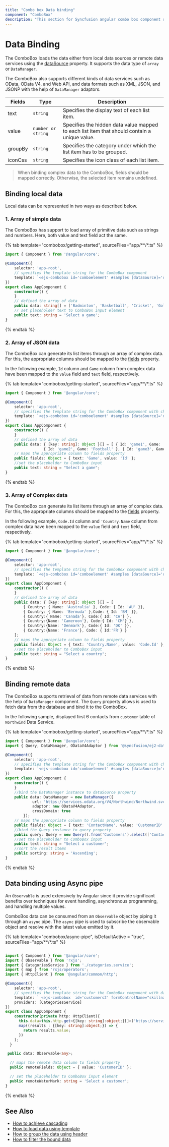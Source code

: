 ```yaml
---
title: "Combo box Data binding"
component: "ComboBox"
description: "This section for Syncfusion angular combo box component shows how to bind with local data source and how to fetch data from remote data service."
---
```


# Data Binding

The ComboBox loads the data either from local data sources or
remote data services using the
[dataSource](../api/combo-box/#datasource) property. It supports
the data type of `array` or `DataManager`.

The ComboBox also supports different kinds of data services such as OData, OData V4, and Web API,
and data formats such as XML, JSON, and JSONP with the help of `DataManager` adaptors.

| Fields | Type | Description |
|------|------|-------------|
| text |  `string` | Specifies the display text of each list item. |
| value |  `number or string` | Specifies the hidden data value mapped to each list item that should contain a unique value. |
| groupBy |  `string` | Specifies the category under which the list item has to be grouped. |
| iconCss |  `string` | Specifies the icon class of each list item. |

> When binding complex data to the ComboBox, fields should be mapped correctly. Otherwise, the selected item remains undefined.

## Binding local data

Local data can be represented in two ways as described below.

### 1. Array of simple data

The ComboBox has support to load array of primitive data such as strings and numbers. Here, both value and text field act the same.

{% tab template="combobox/getting-started", sourceFiles="app/**/*.ts"  %}

```typescript
import { Component } from '@angular/core';

@Component({
    selector: 'app-root',
    // specifies the template string for the ComboBox component
    template: `<ejs-combobox id='comboelement' #samples [dataSource]='data' [placeholder]='text'></ejs-combobox>`
})
export class AppComponent {
    constructor() {
    }
    // defined the array of data
    public data: string[] = ['Badminton', 'Basketball', 'Cricket', 'Golf', 'Hockey', 'Rugby'];
    // set placeholder text to ComboBox input element
    public text: string = 'Select a game';
}
```

{% endtab %}

### 2. Array of JSON data

The ComboBox can generate its list items through an array of complex data. For this,
the appropriate columns should be mapped to the [fields](/api/combo-box/#fields)
property.

In the following example, `Id` column and `Game` column from complex data have been mapped to the `value` field and `text` field, respectively.

{% tab template="combobox/getting-started", sourceFiles="app/**/*.ts"  %}

```typescript
import { Component } from '@angular/core';

@Component({
    selector: 'app-root',
    // specifies the template string for the ComboBox component with change event
    template: `<ejs-combobox id='comboelement' #samples [dataSource]='data' [fields]='fields' [placeholder]='text'></ejs-combobox>`
})
export class AppComponent {
    constructor() {
    }
    // defined the array of data
    public data: { [key: string]: Object }[] = [ { Id: 'game1', Game: 'Badminton' },
                 { Id: 'game2', Game: 'Football' }, { Id: 'game3', Game: 'Tennis' }];
    // maps the appropriate column to fields property
    public fields: Object = { text: 'Game', value: 'Id' };
    //set the placeholder to ComboBox input
    public text: string = "Select a game";
}
```

{% endtab %}

### 3. Array of Complex data

The ComboBox can generate its list items through an array of complex data. For this,
the appropriate columns should be mapped to the [fields](/api/combo-box/#fields)
property.

In the following example, `Code.Id` column and `'Country.Name` column from complex data have been mapped
to the `value` field and `text` field, respectively.

{% tab template="combobox/getting-started", sourceFiles="app/**/*.ts"  %}

```typescript
import { Component } from '@angular/core';

@Component({
    selector: 'app-root',
    // specifies the template string for the ComboBox component with change event
    template: `<ejs-combobox id='comboelement' #samples [dataSource]='data' [fields]='fields' [placeholder]='text'></ejs-combobox>`
})
export class AppComponent {
    constructor() {
    }
    // defined the array of data
    public data: { [key: string]: Object }[] = [
        { Country: { Name: 'Australia' }, Code: { Id: 'AU' }},
        { Country: { Name: 'Bermuda' },Code: { Id: 'BM' }},
        { Country:{ Name: 'Canada'}, Code:{ Id: 'CA'} },
        { Country:{Name: 'Cameroon'}, Code:{ Id: 'CM'} },
        { Country:{Name: 'Denmark'}, Code:{ Id: 'DK' }},
        { Country:{Name: 'France'}, Code: { Id:'FR'} }
    ];
    // maps the appropriate column to fields property
    public fields: Object = { text: 'Country.Name', value: 'Code.Id' };
    //set the placeholder to ComboBox input
    public text: string = "Select a country";
}
```

{% endtab %}

## Binding remote data

The ComboBox supports retrieval of data from remote data services with the help
of `DataManager` component. The `Query` property allows is
used to fetch data from the database and bind it to the ComboBox.

In the following sample, displayed first 6 contacts from `customer` table of `Northwind` Data Service.

{% tab template="combobox/getting-started", sourceFiles="app/**/*.ts"  %}

```typescript
import { Component } from '@angular/core';
import { Query, DataManager, ODataV4Adaptor } from '@syncfusion/ej2-data'

@Component({
    selector: 'app-root',
    // specifies the template string for the ComboBox component with change event
    template: `<ejs-combobox id='comboelement' #samples [dataSource]='data' [fields]='fields' [placeholder]='text' [query]='query' [sortOrder]='sorting'></ejs-combobox>`
})
export class AppComponent {
    constructor() {
    }
    //bind the DataManager instance to dataSource property
    public data: DataManager = new DataManager({
            url: 'https://services.odata.org/V4/Northwind/Northwind.svc/',
            adaptor: new ODataV4Adaptor,
            crossDomain: true
        });
    // maps the appropriate column to fields property
    public fields: Object = { text: 'ContactName', value: 'CustomerID' };
    //bind the Query instance to query property
    public query: Query = new Query().from('Customers').select(['ContactName', 'CustomerID']).take(6),
    //set the placeholder to ComboBox input
    public text: string = "Select a customer";
    //sort the result items
    public sorting: string = 'Ascending';
}
```

{% endtab %}

## Data binding using Async pipe

An `Observable` is used extensively by Angular since it provide significant benefits over techniques for event handling, asynchronous programming, and handling multiple values.

ComboBox data can be consumed from an `Observable` object by piping it through an `async` pipe. The `async` pipe is used to subscribe the observable object and resolve with the latest value emitted by it.

{% tab template="combobox/async-pipe", isDefaultActive = "true", sourceFiles="app/**/*.ts"  %}

```typescript

import { Component } from '@angular/core';
import { Observable } from 'rxjs';
import { CategoriesService } from './categories.service';
import { map } from 'rxjs/operators';
import { HttpClient } from '@angular/common/http';

@Component({
    selector: 'app-root',
    // specifies the template string for the ComboBox component with dataSource
    template: ` <ejs-combobox  id='customers2' formControlName="skillname" name="skillname" #remote2 [dataSource]='data | async'  [fields]='remoteFields' [placeholder]='remoteWaterMark' ></ejs-combobox >`,
    providers: [CategoriesService]
})
export class AppComponent {
    constructor(private http: HttpClient){
      this.data=this.http.get<{[key: string]:object;}[]>('https://services.odata.org/V4/Northwind/Northwind.svc/Customers').pipe(
      map((results : {[key: string]:object;}) => {
        return results.value;
      })
    );
  }

 public data: Observable<any>;

  // maps the remote data column to fields property
  public remoteFields: Object = { value: 'CustomerID' };

  // set the placeholder to ComboBox input element
  public remoteWaterMark: string = 'Select a customer';
}

```

{% endtab %}

## See Also

* [How to achieve cascading](./how-to/cascading/)
* [How to load data using template](./templates#item-template)
* [How to group the data using header](./grouping)
* [How to filter the bound data](./filtering)